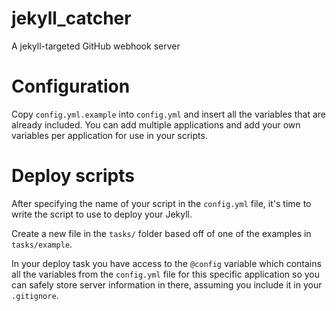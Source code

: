 jekyll_catcher
==============

A jekyll-targeted GitHub webhook server

Configuration
=============

Copy `config.yml.example` into `config.yml` and insert all the variables that are already included. You can add multiple applications and add your own variables per application for use in your scripts.

Deploy scripts
==============

After specifying the name of your script in the `config.yml` file, it's time to write the script to use to deploy your Jekyll.

Create a new file in the `tasks/` folder based off of one of the examples in `tasks/example`.

In your deploy task you have access to the `@config` variable which contains all the variables from the `config.yml` file for this specific application so you can safely store server information in there, assuming you include it in your `.gitignore`.
